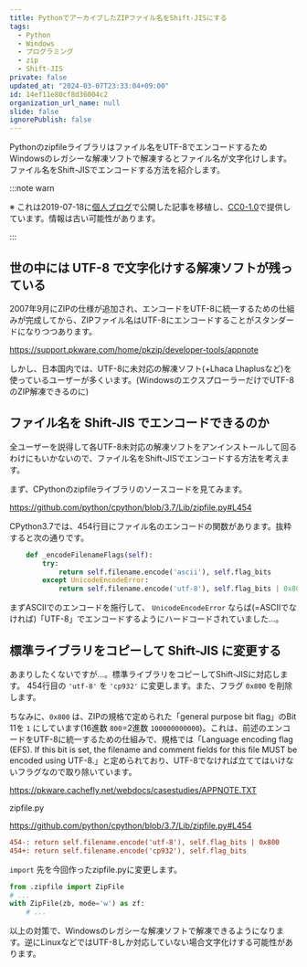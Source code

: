 ```yaml
---
title: PythonでアーカイブしたZIPファイル名をShift-JISにする
tags:
  - Python
  - Windows
  - プログラミング
  - zip
  - Shift-JIS
private: false
updated_at: "2024-03-07T23:33:04+09:00"
id: 14ef11e80cf8d36004c2
organization_url_name: null
slide: false
ignorePublish: false
---
```


Pythonのzipfileライブラリはファイル名をUTF-8でエンコードするためWindowsのレガシーな解凍ソフトで解凍するとファイル名が文字化けします。ファイル名をShift-JISでエンコードする方法を紹介します。

:::note warn

※ これは2019-07-18に[個人ブログ](https://bicstone.me)で公開した記事を移植し、[CC0-1.0](https://creativecommons.org/publicdomain/zero/1.0/deed.ja)で提供しています。情報は古い可能性があります。

:::

## 世の中には UTF-8 で文字化けする解凍ソフトが残っている

2007年9月にZIPの仕様が追加され、エンコードをUTF-8に統一するための仕組みが完成してから、ZIPファイル名はUTF-8にエンコードすることがスタンダードになりつつあります。

https://support.pkware.com/home/pkzip/developer-tools/appnote

しかし、日本国内では、UTF-8に未対応の解凍ソフト(+Lhaca Lhaplusなど)を使っているユーザーが多くいます。(WindowsのエクスプローラーだけでUTF-8のZIP解凍できるのに)

## ファイル名を Shift-JIS でエンコードできるのか

全ユーザーを説得して各UTF-8未対応の解凍ソフトをアンインストールして回るわけにもいかないので、ファイル名をShift-JISでエンコードする方法を考えます。

まず、CPythonのzipfileライブラリのソースコードを見てみます。

https://github.com/python/cpython/blob/3.7/Lib/zipfile.py#L454

CPython3.7では、454行目にファイル名のエンコードの関数があります。抜粋すると次の通りです。

```py
    def _encodeFilenameFlags(self):
        try:
            return self.filename.encode('ascii'), self.flag_bits
        except UnicodeEncodeError:
            return self.filename.encode('utf-8'), self.flag_bits | 0x800
```

まずASCIIでのエンコードを施行して、 `UnicodeEncodeError` ならば(=ASCIIでなければ)「UTF-8」でエンコードするようにハードコードされていました…。

## 標準ライブラリをコピーして Shift-JIS に変更する

あまりしたくないですが…。標準ライブラリをコピーしてShift-JISに対応します。 454行目の `'utf-8'` を `'cp932'` に変更します。また、フラグ `0x800` を削除します。

ちなみに、`0x800` は、ZIPの規格で定められた「general purpose bit flag」のBit 11を `1` にしています(16進数 `800`=2進数 `100000000000`)。これは、前述のエンコードをUTF-8に統一するための仕組みで、規格では「Language encoding flag (EFS). If this bit is set, the filename and comment fields for this file MUST be encoded using UTF-8.」と定められており、UTF-8でなければ立ててはいけないフラグなので取り除いています。

https://pkware.cachefly.net/webdocs/casestudies/APPNOTE.TXT

zipfile.py

https://github.com/python/cpython/blob/3.7/Lib/zipfile.py#L454

```diff
454-: return self.filename.encode('utf-8'), self.flag_bits | 0x800
454+: return self.filename.encode('cp932'), self.flag_bits
```

`import` 先を今回作ったzipfile.pyに変更します。

```py
from .zipfile import ZipFile
# ...
with ZipFile(zb, mode='w') as zf:
    # ...
```

以上の対策で、Windowsのレガシーな解凍ソフトで解凍できるようになります。逆にLinuxなどではUTF-8しか対応していない場合文字化けする可能性があります。
